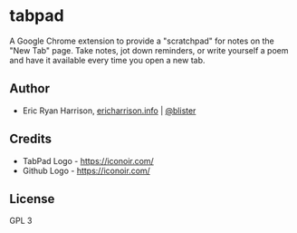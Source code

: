 # tabpad
A Google Chrome extension to provide a "scratchpad" for notes on the "New Tab" page. Take notes, jot down reminders, 
or write yourself a poem and have it available every time you open a new tab.

## Author

- Eric Ryan Harrison, [ericharrison.info](https://ericharrison.info) | [@blister](https://twitter.com/blister)

## Credits

- TabPad Logo - https://iconoir.com/
- Github Logo - https://iconoir.com/

## License

GPL 3